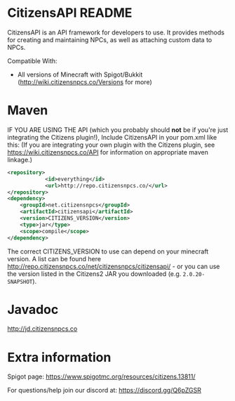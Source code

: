 CitizensAPI README
==================

CitizensAPI is an API framework for developers to use. It provides methods for creating and maintaining NPCs, as well as attaching custom data to NPCs.

Compatible With:
- All versions of Minecraft with Spigot/Bukkit (http://wiki.citizensnpcs.co/Versions for more)

Maven
=====

IF YOU ARE USING THE API (which you probably should **not** be if you're just integrating the Citizens plugin!), Include CitizensAPI in your pom.xml like this: (If you are integrating your own plugin with the Citizens plugin, see https://wiki.citizensnpcs.co/API for information on appropriate maven linkage.)
```xml
<repository>
            <id>everything</id>
            <url>http://repo.citizensnpcs.co/</url>
</repository>
<dependency>
	<groupId>net.citizensnpcs</groupId>
	<artifactId>citizensapi</artifactId>
	<version>CITIZENS_VERSION</version>
	<type>jar</type>
	<scope>compile</scope>
</dependency>
```

The correct CITIZENS_VERSION to use can depend on your minecraft version. A list can be found here http://repo.citizensnpcs.co/net/citizensnpcs/citizensapi/ - or you can use the version listed in the Citizens2 JAR you downloaded (e.g. `2.0.20-SNAPSHOT`).

Javadoc
=======

http://jd.citizensnpcs.co

Extra information
=================

Spigot page: https://www.spigotmc.org/resources/citizens.13811/

For questions/help join our discord at: https://discord.gg/Q6pZGSR
